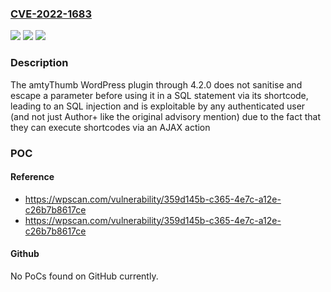 ### [CVE-2022-1683](https://cve.mitre.org/cgi-bin/cvename.cgi?name=CVE-2022-1683)
![](https://img.shields.io/static/v1?label=Product&message=amtyThumb&color=blue)
![](https://img.shields.io/static/v1?label=Version&message=4.2.0%3C%3D%204.2.0%20&color=brighgreen)
![](https://img.shields.io/static/v1?label=Vulnerability&message=CWE-89%20SQL%20Injection&color=brighgreen)

### Description

The amtyThumb WordPress plugin through 4.2.0 does not sanitise and escape a parameter before using it in a SQL statement via its shortcode, leading to an SQL injection and is exploitable by any authenticated user (and not just Author+ like the original advisory mention) due to the fact that they can execute shortcodes via an AJAX action

### POC

#### Reference
- https://wpscan.com/vulnerability/359d145b-c365-4e7c-a12e-c26b7b8617ce
- https://wpscan.com/vulnerability/359d145b-c365-4e7c-a12e-c26b7b8617ce

#### Github
No PoCs found on GitHub currently.

